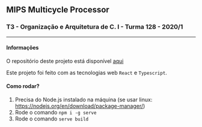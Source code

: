 ## MIPS Multicycle Processor ##
### T3 - Organização e Arquitetura de C. I - Turma 128 - 2020/1 ###
---

#### Informações ####

O repositório deste projeto está disponível [aqui](https://github.com/leomollmann/mips)

Este projeto foi feito com as tecnologias web `React` e `Typescript`.

#### Como rodar? ####

1. Precisa do Node.js instalado na máquina (se usar linux: https://nodejs.org/en/download/package-manager/)
2. Rode o comando `npm i -g serve`
3. Rode o comando `serve build`